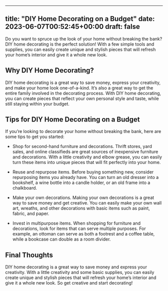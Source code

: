 
---
title: "DIY Home Decorating on a Budget"
date: 2023-06-07T00:52:45+00:00
draft: false
---

Do you want to spruce up the look of your home without breaking the bank? DIY home decorating is the perfect solution! With a few simple tools and supplies, you can easily create unique and stylish pieces that will refresh your home’s interior and give it a whole new look.

## Why DIY Home Decorating?

DIY home decorating is a great way to save money, express your creativity, and make your home look one-of-a-kind. It’s also a great way to get the entire family involved in the decorating process. With DIY home decorating, you can create pieces that reflect your own personal style and taste, while still staying within your budget. 

## Tips for DIY Home Decorating on a Budget

If you’re looking to decorate your home without breaking the bank, here are some tips to get you started:

* Shop for second-hand furniture and decorations. Thrift stores, yard sales, and online classifieds are great sources of inexpensive furniture and decorations. With a little creativity and elbow grease, you can easily turn these items into unique pieces that will fit perfectly into your home.

* Reuse and repurpose items. Before buying something new, consider repurposing items you already have. You can turn an old dresser into a bookshelf, a wine bottle into a candle holder, or an old frame into a chalkboard.

* Make your own decorations. Making your own decorations is a great way to save money and get creative. You can easily make your own wall art, wreaths, and other decorations with basic items such as paint, fabric, and paper.

* Invest in multipurpose items. When shopping for furniture and decorations, look for items that can serve multiple purposes. For example, an ottoman can serve as both a footrest and a coffee table, while a bookcase can double as a room divider.

## Final Thoughts

DIY home decorating is a great way to save money and express your creativity. With a little creativity and some basic supplies, you can easily create unique and stylish pieces that will refresh your home’s interior and give it a whole new look. So get creative and start decorating!